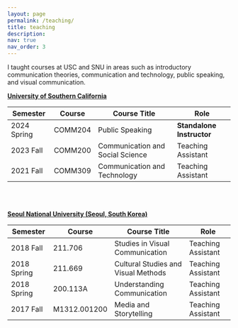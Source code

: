 ```yaml
---
layout: page
permalink: /teaching/
title: teaching
description:
nav: true
nav_order: 3
---
```


I taught courses at USC and SNU in areas such as introductory communication theories, communication and technology, public speaking, and visual communication.

**[University of Southern California](https://www.usc.edu)**

|Semester     | Course    | Course Title                       | Role  |
|-------------|-----------|------------------------------------|-------|
|2024 Spring  |  COMM204  |  Public Speaking    | **Standalone Instructor**|
|2023 Fall    |  COMM200  |  Communication and Social Science    | Teaching Assistant|
|2021 Fall    |  COMM309  |  Communication and Technology    | Teaching Assistant|

<br/><br/>

**[Seoul National University (Seoul, South Korea)](https://en.snu.ac.kr/)**

|Semester     | Course    | Course Title                       | Role  |
|-------------|-----------|------------------------------------|-------|
|2018 Fall    | 211.706  |  Studies in Visual Communication  | Teaching Assistant |
|2018 Spring  | 211.669    | Cultural Studies and Visual Methods   | Teaching Assistant |
|2018 Spring  |  200.113A  |  Understanding Communication  | Teaching Assistant|
|2017 Fall    |  M1312.001200  |  Media and Storytelling  | Teaching Assistant|

